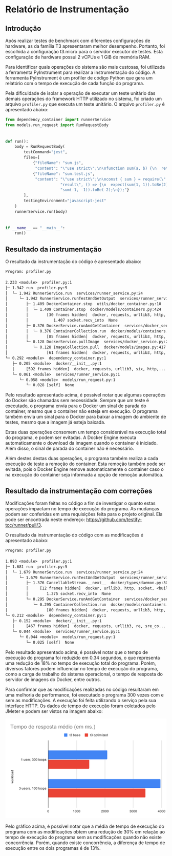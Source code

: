 # Relatório de Instrumentação

## Introdução

Após realizar testes de benchmark com diferentes configurações de hardware, as da família T3 apresentaram melhor desempenho. Portanto, foi escolhida a configuração t3.micro para o servidor executor de testes. Esta configuração de hardware possui 2 vCPUs e 1 GiB de memória RAM.

Para identificar quais operações do sistema são mais custosas, foi utilizada a ferramenta PyInstrument para realizar a instrumentação do código. A ferramenta PyInstrument é um profiler de código Python que gera um relatório com o tempo de execução de cada função do programa. 

Pela dificuldade de isolar a operação de executar um teste unitário das demais operações do framework HTTP utilizado no sistema, foi criado um arquivo `profiler.py` que executa um teste unitário. O arquivo `profiler.py` é apresentado abaixo:

```python
from dependency_container import runnerService
from models.run_request import RunRequestBody


def run():
    body = RunRequestBody(
        testCommand="jest",
        files=[
            {"fileName": "sum.js",
             "content": "\"use strict\";\n\nfunction sum(a, b) {\n  return a + b;\n}\n\nmodule.exports = { sum };\n"},
            {"fileName": "sum.test.js",
             "content": "\"use strict\";\n\nconst { sum } = require(\"./sum.js\");\n\ntest(\"should return proper "
                        "result\", () => {\n  expect(sum(1, 1)).toBe(2);\n  expect(sum(-1, 1)).toBe(0);\n  expect("
                        "sum(-1, -1)).toBe(-2);\n});"}
        ],
        testingEnvironment="javascript-jest"
    )
    runnerService.run(body)


if __name__ == "__main__":
    run()
```


## Resultado da instrumentação

O resultado da instrumentação do código é apresentado abaixo:

```txt
Program: profiler.py

2.233 <module>  profiler.py:1
├─ 1.942 run  profiler.py:5
│  └─ 1.942 RunnerService.run  services/runner_service.py:24
│     └─ 1.942 RunnerService.runTestAndGetOutput  services/runner_service.py:46
│        ├─ 1.409 DockerContainer.stop  utils/docker_container.py:10
│        │  └─ 1.409 Container.stop  docker/models/containers.py:424
│        │        [30 frames hidden]  docker, requests, urllib3, http, sock...
│        │           1.407 socket.recv_into  None
│        ├─ 0.376 DockerService.runAndGetContainer  services/docker_service.py:28
│        │  └─ 0.376 ContainerCollection.run  docker/models/containers.py:518
│        │        [85 frames hidden]  docker, requests, urllib3, http, sock...
│        └─ 0.128 DockerService.pullImage  services/docker_service.py:24
│           └─ 0.128 ImageCollection.pull  docker/models/images.py:417
│                 [61 frames hidden]  docker, requests, urllib3, http, sock...
└─ 0.292 <module>  dependency_container.py:1
   ├─ 0.205 <module>  docker/__init__.py:1
   │     [592 frames hidden]  docker, requests, urllib3, six, http,...
   └─ 0.061 <module>  services/runner_service.py:1
      └─ 0.058 <module>  models/run_request.py:1
         └─ 0.028 [self]  None

```

Pelo resultado apresentado acima, é possível notar que algumas operações do Docker são chamadas sem necessidade. Sempre que um teste é executado, o programa envia para o Docker um sinal de parada do container, mesmo que o container não esteja em execução. O programa também envia um sinal para o Docker para baixar a imagem do ambiente de testes, mesmo que a imagem já esteja baixada.

Estas duas operações consomem um tempo considerável na execução total do programa, e podem ser evitadas. A Docker Engine executa automaticamente o download da imagem quando o container é iniciado. Além disso, o sinal de parada do container não é necessário. 

Além destes destas duas operações, o programa também realiza a cada execução de teste a remoção do container. Esta remoção também pode ser evitada, pois o Docker Engine remove automaticamente o container caso o na execução do container seja informada a opção de remoção automática.

## Resultado da instrumentação com correções

Modificações foram feitas no código a fim de investigar o quanto estas operações impactam no tempo de execução do programa. As mudanças podem ser conferidas em uma requisições feita para o projeto original. Ela pode ser encontrada neste endereço: https://github.com/testify-tcc/runner/pull/3.

O resultado da instrumentação do código com as modificações é apresentado abaixo:

```txt
Program: profiler.py

1.893 <module>  profiler.py:1
├─ 1.681 run  profiler.py:5
│  └─ 1.679 RunnerService.run  services/runner_service.py:24
│     └─ 1.679 RunnerService.runTestAndGetOutput  services/runner_service.py:46
│        ├─ 1.376 CancellableStream.__next__  docker/types/daemon.py:30
│        │     [12 frames hidden]  docker, urllib3, http, socket, <built...
│        │        1.375 socket.recv_into  None
│        └─ 0.295 DockerService.runAndGetContainer  services/docker_service.py:28
│           └─ 0.295 ContainerCollection.run  docker/models/containers.py:518
│                 [80 frames hidden]  docker, requests, urllib3, http, sock...
└─ 0.212 <module>  dependency_container.py:1
   ├─ 0.152 <module>  docker/__init__.py:1
   │     [467 frames hidden]  docker, requests, urllib3, re, sre_co...
   └─ 0.044 <module>  services/runner_service.py:1
      └─ 0.044 <module>  models/run_request.py:1
         └─ 0.025 [self]  None
```

Pelo resultado apresentado acima, é possível notar que o tempo de execução do programa foi reduzido em 0.34 segundos, o que representa uma redução de 18% no tempo de execução total do programa.
Porém, diversos fatores podem influenciar no tempo de execução do programa, como a carga de trabalho do sistema operacional, o tempo de resposta do servidor de imagens do Docker, entre outros. 

Para confirmar que as modificações realizadas no código resultaram em uma melhoria de performance, foi executado o programa 300 vezes com e sem as modificações. A execução foi feita utilizando o serviço pela sua interface HTTP. Os dados de tempo de execução foram coletados pelo JMeter e podem ser vistos na imagem abaixo:

![](./assets/benchmark-code-optimized.svg)

Pelo gráfico acima, é possível notar que a média de tempo de execução do programa com as modificações obtem uma redução de 30% em relação ao tempo de execução do programa sem as modificações quando não existe concorrência. Porém, quando existe concorrência, a diferença de tempo de execução entre os dois programas é de 13%.

